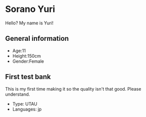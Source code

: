 # Sorano Yuri
Hello? My name is Yuri!

## General information
- Age:11
- Height:150cm
- Gender:Female

## First test bank
This is my first time making it so the quality isn't that good. Please understand.
- Type: UTAU
- Languages: jp
